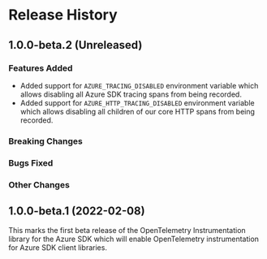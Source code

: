 # Release History

## 1.0.0-beta.2 (Unreleased)

### Features Added

- Added support for `AZURE_TRACING_DISABLED` environment variable which allows disabling all Azure SDK tracing spans from being recorded.
- Added support for `AZURE_HTTP_TRACING_DISABLED` environment variable which allows disabling all children of our core HTTP spans from being recorded.

### Breaking Changes

### Bugs Fixed

### Other Changes

## 1.0.0-beta.1 (2022-02-08)

This marks the first beta release of the OpenTelemetry Instrumentation library for the Azure SDK which will enable OpenTelemetry instrumentation for Azure SDK client libraries.
